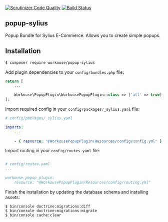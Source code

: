 
[![Scrutinizer Code Quality](https://scrutinizer-ci.com/g/workouse/popup-sylius/badges/quality-score.png?b=master)](https://scrutinizer-ci.com/g/workouse/popup-sylius/?branch=master) 
[![Build Status](https://scrutinizer-ci.com/g/workouse/popup-sylius/badges/build.png?b=master)](https://scrutinizer-ci.com/g/workouse/popup-sylius/build-status/master)

## popup-sylius
Popup Bundle for Sylius E-Commerce. Allows you to create simple popups.


## Installation
```bash
$ composer require workouse/popup-sylius
```

Add plugin dependencies to your `config/bundles.php` file:
```php
return [
    ...

    Workouse\PopupPlugin\WorkousePopupPlugin::class => ['all' => true],
];
```

Import required config in your `config/packages/_sylius.yaml` file:

```yaml
# config/packages/_sylius.yaml

imports:
    ...
    
    - { resource: "@WorkousePopupPlugin/Resources/config/config.yml" }
```

Import routing in your `config/routes.yaml` file:

```yaml

# config/routes.yaml
...

workouse_popup_plugin:
    resource: "@WorkousePopupPlugin/Resources/config/routing.yml"
```

Finish the installation by updating the database schema and installing assets:
```
$ bin/console doctrine:migrations:diff
$ bin/console doctrine:migrations:migrate
$ bin/console cache:clear
```

